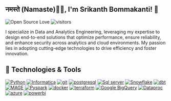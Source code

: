 ## <h2>नमस्ते (Namaste)🙏🏻, I'm Srikanth Bommakanti! 👋</h2>

![Open Source Love](https://badges.frapsoft.com/os/v1/open-source.svg?v=102) ![visitors](https://visitor-badge.laobi.icu/badge?page_id=srikanthbommakanti)

I specialize in Data and Analytics Engineering, leveraging my expertise to design end-to-end solutions that optimize performance, ensure reliability, and enhance security across analytics and cloud environments. My passion lies in adopting cutting-edge technologies to drive efficiency and foster innovation.

## 🔧 Technologies & Tools
<a href='https://github.com/srikanthbommakanti' target="_blank"><img alt='Python' src='https://img.shields.io/badge/Python-100000?style=for-the-badge&logo=Python&logoColor=white&labelColor=black&color=black'/></a> <a href='https://github.com/srikanthbommakanti' target="_blank"><img alt='Informatica' src='https://img.shields.io/badge/Informatica-100000?style=for-the-badge&logo=github&logoColor=EDE9E9&labelColor=020202&color=black'/></a>  <a href='https://github.com/srikanthbommakanti' target="_blank"><img alt='git' src='https://img.shields.io/badge/Git-100000?style=for-the-badge&logo=git&logoColor=EDE9E9&labelColor=020202&color=black'/></a>   <a href='https://github.com/srikanthbommakanti' target="_blank"><img alt='postgresql' src='https://img.shields.io/badge/Postgresql-100000?style=for-the-badge&logo=postgresql&logoColor=EDE9E9&labelColor=020202&color=black'/></a>  <a href='https://github.com/srikanthbommakanti' target="_blank"><img alt='Sql server' src='https://img.shields.io/badge/Sql server-100000?style=for-the-badge&logo=mysql&logoColor=EDE9E9&labelColor=020202&color=black'/></a>  <a href='https://github.com/srikanthbommakanti' target="_blank"><img alt='Snowflake' src='https://img.shields.io/badge/Snowflake-100000?style=for-the-badge&logo=Snowflake&logoColor=EDE9E9&labelColor=020202&color=black'/></a> 
<a href='https://github.com/srikanthbommakanti' target="_blank"><img alt='dbt' src='https://img.shields.io/badge/Dbt-100000?style=for-the-badge&logo=dbt&logoColor=EDE9E9&labelColor=020202&color=black'/></a>  <a href='https://github.com/srikanthbommakanti' target="_blank"><img alt='MAGE' src='https://img.shields.io/badge/MAGE-100000?style=for-the-badge&logo=apache MAGE&logoColor=EDE9E9&labelColor=020202&color=black'/></a>  <a href='https://github.com/srikanthbommakanti' target="_blank"><img alt='Pyspark' src='https://img.shields.io/badge/Pyspark-100000?style=for-the-badge&logo=Pyspark &logoColor=EDE9E9&labelColor=020202&color=black'/></a>  <a href='https://github.com/srikanthbommakanti' target="_blank"><img alt='docker' src='https://img.shields.io/badge/docker-100000?style=for-the-badge&logo=docker&logoColor=EDE9E9&labelColor=020202&color=black'/></a>  <a href='https://github.com/srikanthbommakanti' target="_blank"><img alt='terraform' src='https://img.shields.io/badge/terraform-100000?style=for-the-badge&logo=terraform&logoColor=EDE9E9&labelColor=020202&color=black'/></a>  <a href=
'https://github.com/srikanthbommakanti' target="_blank"><img alt='Google BigQuery' src='https://img.shields.io/badge/Google BigQuery-100000?style=for-the-badge&logo=Google BigQuery &logoColor=EDE9E9&labelColor=020202&color=black'/></a> <a href=
'https://github.com/srikanthbommakanti' target="_blank"><img alt='Dataproc' src='https://img.shields.io/badge/Dataproc-100000?style=for-the-badge&logo=Google &logoColor=EDE9E9&labelColor=020202&color=black'/></a>   <a href='https://github.com/srikanthbommakanti' target="_blank"><img alt='azure' src='https://img.shields.io/badge/azure-100000?style=for-the-badge&logo=microsoft&logoColor=EDE9E9&labelColor=020202&color=black'/></a>  <a href='https://github.com/srikanthbommakanti' target="_blank"><img alt='powerbi' src='https://img.shields.io/badge/powerbi-100000?style=for-the-badge&logo=powerbi&logoColor=EDE9E9&labelColor=020202&color=black'/></a> 


